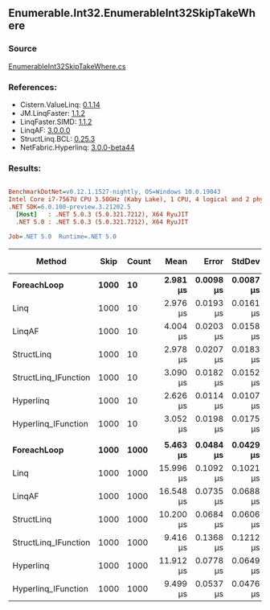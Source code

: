 ﻿## Enumerable.Int32.EnumerableInt32SkipTakeWhere

### Source
[EnumerableInt32SkipTakeWhere.cs](../LinqBenchmarks/Enumerable/Int32/EnumerableInt32SkipTakeWhere.cs)

### References:
- Cistern.ValueLinq: [0.1.14](https://www.nuget.org/packages/Cistern.ValueLinq/0.1.14)
- JM.LinqFaster: [1.1.2](https://www.nuget.org/packages/JM.LinqFaster/1.1.2)
- LinqFaster.SIMD: [1.1.2](https://www.nuget.org/packages/LinqFaster.SIMD/1.0.3)
- LinqAF: [3.0.0.0](https://www.nuget.org/packages/LinqAF/3.0.0.0)
- StructLinq.BCL: [0.25.3](https://www.nuget.org/packages/StructLinq.BCL/0.25.3)
- NetFabric.Hyperlinq: [3.0.0-beta44](https://www.nuget.org/packages/NetFabric.Hyperlinq/3.0.0-beta44)

### Results:
``` ini

BenchmarkDotNet=v0.12.1.1527-nightly, OS=Windows 10.0.19043
Intel Core i7-7567U CPU 3.50GHz (Kaby Lake), 1 CPU, 4 logical and 2 physical cores
.NET SDK=6.0.100-preview.3.21202.5
  [Host]   : .NET 5.0.3 (5.0.321.7212), X64 RyuJIT
  .NET 5.0 : .NET 5.0.3 (5.0.321.7212), X64 RyuJIT

Job=.NET 5.0  Runtime=.NET 5.0  

```
|               Method | Skip | Count |      Mean |     Error |    StdDev | Ratio | RatioSD |  Gen 0 | Gen 1 | Gen 2 | Allocated |
|--------------------- |----- |------ |----------:|----------:|----------:|------:|--------:|-------:|------:|------:|----------:|
|          **ForeachLoop** | **1000** |    **10** |  **2.981 μs** | **0.0098 μs** | **0.0087 μs** |  **1.00** |    **0.00** | **0.0191** |     **-** |     **-** |      **40 B** |
|                 Linq | 1000 |    10 |  2.976 μs | 0.0193 μs | 0.0161 μs |  1.00 |    0.01 | 0.0992 |     - |     - |     208 B |
|               LinqAF | 1000 |    10 |  4.004 μs | 0.0203 μs | 0.0158 μs |  1.34 |    0.01 | 0.0153 |     - |     - |      40 B |
|           StructLinq | 1000 |    10 |  2.978 μs | 0.0207 μs | 0.0183 μs |  1.00 |    0.01 | 0.0610 |     - |     - |     128 B |
| StructLinq_IFunction | 1000 |    10 |  3.090 μs | 0.0182 μs | 0.0152 μs |  1.04 |    0.01 | 0.0191 |     - |     - |      40 B |
|            Hyperlinq | 1000 |    10 |  2.626 μs | 0.0114 μs | 0.0107 μs |  0.88 |    0.00 | 0.0191 |     - |     - |      40 B |
|  Hyperlinq_IFunction | 1000 |    10 |  3.052 μs | 0.0198 μs | 0.0175 μs |  1.02 |    0.01 | 0.0191 |     - |     - |      40 B |
|                      |      |       |           |           |           |       |         |        |       |       |           |
|          **ForeachLoop** | **1000** |  **1000** |  **5.463 μs** | **0.0484 μs** | **0.0429 μs** |  **1.00** |    **0.00** | **0.0153** |     **-** |     **-** |      **40 B** |
|                 Linq | 1000 |  1000 | 15.996 μs | 0.1092 μs | 0.1021 μs |  2.93 |    0.03 | 0.0916 |     - |     - |     208 B |
|               LinqAF | 1000 |  1000 | 16.548 μs | 0.0735 μs | 0.0688 μs |  3.03 |    0.02 |      - |     - |     - |      40 B |
|           StructLinq | 1000 |  1000 | 10.200 μs | 0.0684 μs | 0.0606 μs |  1.87 |    0.02 | 0.0610 |     - |     - |     128 B |
| StructLinq_IFunction | 1000 |  1000 |  9.416 μs | 0.1368 μs | 0.1212 μs |  1.72 |    0.02 | 0.0153 |     - |     - |      40 B |
|            Hyperlinq | 1000 |  1000 | 11.912 μs | 0.0778 μs | 0.0649 μs |  2.18 |    0.02 | 0.0153 |     - |     - |      40 B |
|  Hyperlinq_IFunction | 1000 |  1000 |  9.499 μs | 0.0537 μs | 0.0476 μs |  1.74 |    0.02 | 0.0153 |     - |     - |      40 B |
